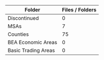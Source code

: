 | Folder              |   Files / Folders |
|---------------------|-------------------|
| Discontinued        |                 0 |
| MSAs                |                 7 |
| Counties            |                75 |
| BEA Economic Areas  |                 0 |
| Basic Trading Areas |                 0 |